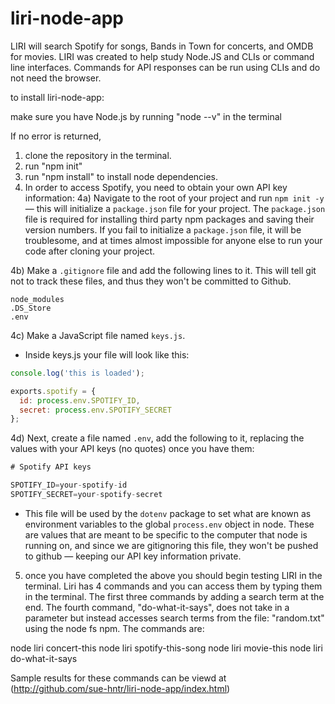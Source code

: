# liri-node-app

LIRI will search Spotify for songs, Bands in Town for concerts, and OMDB for movies.
LIRI was created to help study Node.JS and CLIs or command line interfaces. 
Commands for API responses can be run using CLIs and do not need the browser.

to install liri-node-app:

make sure you have Node.js by running "node --v" in the terminal

If no error is returned, 
1) clone the repository in the terminal.
2) run "npm init"
3) run "npm install" to install node dependencies.
4) In order to access Spotify, you need to obtain your own API key information: 
4a) Navigate to the root of your project and run `npm init -y` &mdash; this will initialize a `package.json` file for your project. The `package.json` file is required for installing third party npm packages and saving their version numbers. If you fail to initialize a `package.json` file, it will be troublesome, and at times almost impossible for anyone else to run your code after cloning your project.

4b) Make a `.gitignore` file and add the following lines to it. This will tell git not to track these files, and thus they won't be committed to Github.

```
node_modules
.DS_Store
.env
```

4c) Make a JavaScript file named `keys.js`.

* Inside keys.js your file will look like this:

```js
console.log('this is loaded');

exports.spotify = {
  id: process.env.SPOTIFY_ID,
  secret: process.env.SPOTIFY_SECRET
};
```

4d) Next, create a file named `.env`, add the following to it, replacing the values with your API keys (no quotes) once you have them:

```js
# Spotify API keys

SPOTIFY_ID=your-spotify-id
SPOTIFY_SECRET=your-spotify-secret

```

* This file will be used by the `dotenv` package to set what are known as environment variables to the global `process.env` object in node. These are values that are meant to be specific to the computer that node is running on, and since we are gitignoring this file, they won't be pushed to github &mdash; keeping our API key information private.

5) once you have completed the above you should begin testing LIRI in the terminal.
Liri has 4 commands and you can access them by typing them in the terminal. The first three commands by adding a search term at the end. The fourth command, "do-what-it-says", does not take in a parameter but instead accesses search terms from the file: "random.txt" using the node fs npm. The commands are:

node liri concert-this <artist>
node liri spotify-this-song <song>
node liri movie-this <movie name>
node liri do-what-it-says 

Sample results for these commands can be viewd at 
(http://github.com/sue-hntr/liri-node-app/index.html)




